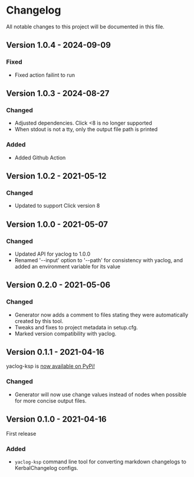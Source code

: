 # Changelog

All notable changes to this project will be documented in this file.

## Version 1.0.4 - 2024-09-09

### Fixed

- Fixed action failint to run


## Version 1.0.3 - 2024-08-27

### Changed

- Adjusted dependencies. Click <8 is no longer supported
- When stdout is not a tty, only the output file path is printed

### Added

- Added Github Action


## Version 1.0.2 - 2021-05-12

### Changed

- Updated to support Click version 8


## Version 1.0.0 - 2021-05-07

### Changed

- Updated API for yaclog to 1.0.0
- Renamed '--input' option to '--path' for consistency with yaclog, and added an environment variable for its value


## Version 0.2.0 - 2021-05-06

### Changed

- Generator now adds a comment to files stating they were automatically created by this tool.
- Tweaks and fixes to project metadata in setup.cfg.
- Marked version compatibility with yaclog.


## Version 0.1.1 - 2021-04-16

yaclog-ksp is [now available on PyPi!](https://pypi.org/project/yaclog-ksp/)

### Changed

- Generator will now use change values instead of nodes when possible for more concise output files.


## Version 0.1.0 - 2021-04-16

First release

### Added

- `yaclog-ksp` command line tool for converting markdown changelogs to KerbalChangelog configs.